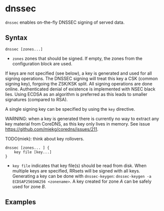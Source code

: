 # dnssec

`dnssec` enables on-the-fly DNSSEC signing of served data.

## Syntax

~~~
dnssec [zones...]
~~~

* `zones` zones that should be signed. If empty, the zones from the configuration block
    are used.

If keys are not specified (see below), a key is generated and used for all signing operations. The
DNSSEC signing will treat this key a CSK (common signing key), forgoing the ZSK/KSK split. All
signing operations are done online. Authenticated denial of existence is implemented with NSEC black
lies. Using ECDSA as an algorithm is preferred as this leads to smaller signatures (compared to
RSA).

A single signing key can be specified by using the `key` directive.

WARNING: when a key is generated there is currently no way to extract any key material from CoreDNS, as
this key only lives in memory. See issue <https://github.com/miekg/coredns/issues/211>.

TODO(miek): think about key rollovers.


~~~
dnssec [zones... ] {
    key file [key...]
}
~~~

* `key file` indicates that key file(s) should be read from disk. When multiple keys are specified, RRsets
  will be signed with all keys. Generating a key can be done with `dnssec-keygen`: `dnssec-keygen -a
  ECDSAP256SHA256 <zonename>`. A key created for zone *A* can be safely used for zone *B*.

## Examples

